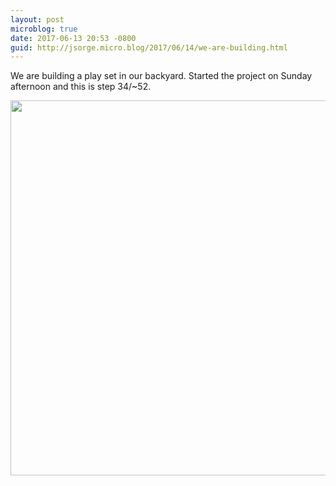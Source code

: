 ```yaml
---
layout: post
microblog: true
date: 2017-06-13 20:53 -0800
guid: http://jsorge.micro.blog/2017/06/14/we-are-building.html
---
```

We are building a play set in our backyard. Started the project on Sunday afternoon and this is step 34/~52.

<img src="http://jsorge.micro.blog/uploads/2017/48a0fe0149.jpg" width="600" height="600" style="height: auto" />
